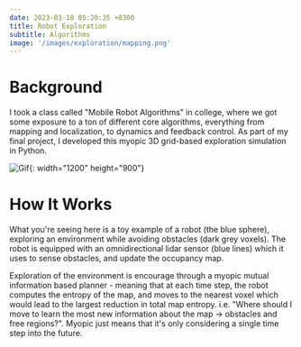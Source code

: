 ```yaml
---
date: 2023-03-10 05:20:35 +0300
title: Robot Exploration
subtitle: Algorithms
image: '/images/exploration/mapping.png'
---
```


# Background
I took a class called "Mobile Robot Algorithms" in college, where we got some exposure to a ton of different core algorithms, everything from mapping and localization, to dynamics and feedback control. As part of my final project, I developed this myopic 3D grid-based exploration simulation in Python.

![Gif](/images/exploration/exploration.GIF){: width="1200" height="900"}


# How It Works
What you're seeing here is a toy example of a robot (the blue sphere), exploring an environment while avoiding obstacles (dark grey voxels). The robot is equipped with an omnidirectional lidar sensor (blue lines) which it uses to sense obstacles, and update the occupancy map.

Exploration of the environment is encourage through a myopic mutual information based planner - meaning that at each time step, the robot computes the entropy of the map, and moves to the nearest voxel which would lead to the largest reduction in total map entropy. i.e. "Where should I move to learn the most new information about the map -> obstacles and free regions?". Myopic just means that it's only considering a single time step into the future. 


